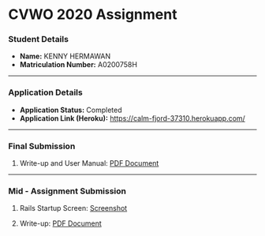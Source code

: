 # CVWO 2020 Assignment

### Student Details
* **Name:** KENNY HERMAWAN  
* **Matriculation Number:** A0200758H
___
### Application Details
* **Application Status:** Completed  
* **Application Link (Heroku):** https://calm-fjord-37310.herokuapp.com/
___
### Final Submission
1. Write-up and User Manual:
[PDF Document]()
___
### Mid - Assignment Submission
1. Rails Startup Screen:
[Screenshot](https://github.com/kennyhw/cvwo2020/blob/master/Rails%20Startup%20Screen%20(Mid-Assignment%20Submission).jpg)

2. Write-up:
[PDF Document](https://github.com/kennyhw/cvwo2020/blob/master/Write-up%20(Mid-Assignment%20Submission).pdf)